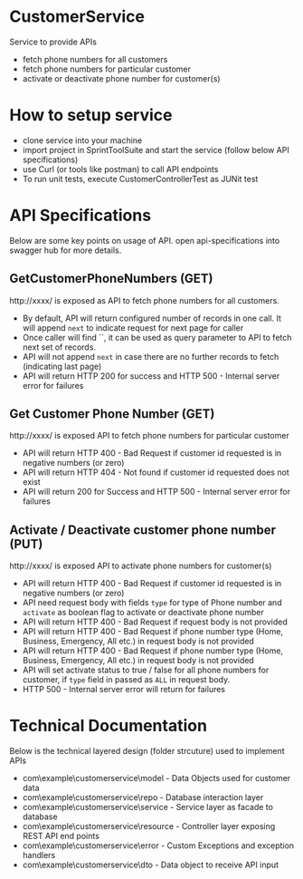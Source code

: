 # CustomerService
Service to provide APIs 
* fetch phone numbers for all customers
* fetch phone numbers for particular customer
* activate or deactivate phone number for customer(s)

# How to setup service 
* clone service into your machine
* import project in SprintToolSuite and start the service (follow below API specifications)
* use Curl (or tools like postman) to call API endpoints
* To run unit tests, execute CustomerControllerTest as JUNit test

# API Specifications
Below are some key points on usage of API. open api-specifications into swagger hub for more details.
## GetCustomerPhoneNumbers (GET)
http://xxxx/ is exposed as API to fetch phone numbers for all customers.
* By default, API will return configured number of records in one call. It will append `next` to indicate request for next page for caller
* Once caller will find ``, it can be used as query parameter to API to fetch next set of records.
* API will not append `next` in case there are no further records to fetch (indicating last page)
* API will return HTTP 200 for success and HTTP 500 - Internal server error for failures

## Get Customer Phone Number (GET)
http://xxxx/ is exposed API to fetch phone numbers for particular customer
* API will return HTTP 400 - Bad Request if customer id requested is in negative numbers (or zero)
* API will return HTTP 404 - Not found if customer id requested does not exist
* API will return 200 for Success and HTTP 500 - Internal server error for failures
 
## Activate / Deactivate customer phone number (PUT)
http://xxxx/ is exposed API to activate phone numbers for customer(s)
* API will return HTTP 400 - Bad Request if customer id requested is in negative numbers (or zero)
* API need request body with fields `type` for type of Phone number and `activate` as boolean flag to activate or deactivate phone number
* API will return HTTP 400 - Bad Request if request body is not provided
* API will return HTTP 400 - Bad Request if phone number type (Home, Business, Emergency, All etc.) in  request body is not provided
* API will return HTTP 400 - Bad Request if phone number type (Home, Business, Emergency, All etc.) in  request body is not provided
* API will set activate status to true / false for all phone numbers for customer, if `type` field in passed as `ALL` in request body.
* HTTP 500 - Internal server error will return for failures


# Technical Documentation
Below is the technical layered design (folder strcuture) used to implement APIs 
* com\example\customerservice\model - Data Objects used for customer data
* com\example\customerservice\repo -  Database interaction layer
* com\example\customerservice\service - Service layer as facade to database
* com\example\customerservice\resource - Controller layer exposing REST API end points
* com\example\customerservice\error - Custom Exceptions and exception handlers
* com\example\customerservice\dto - Data object to receive API input
